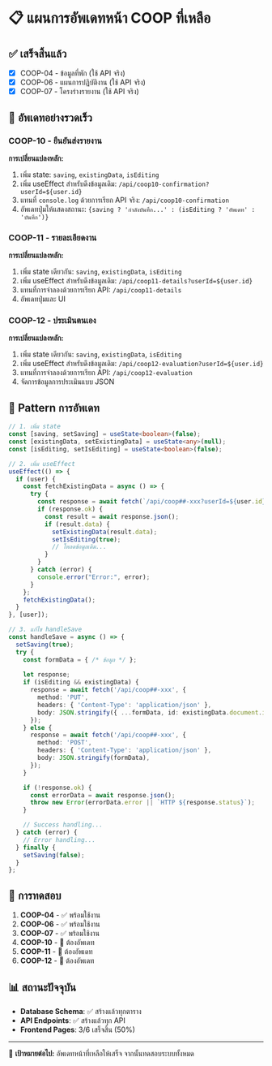 # 📋 แผนการอัพเดทหน้า COOP ที่เหลือ

## ✅ เสร็จสิ้นแล้ว
- [x] COOP-04 - ข้อมูลที่พัก (ใช้ API จริง)
- [x] COOP-06 - แผนการปฏิบัติงาน (ใช้ API จริง) 
- [x] COOP-07 - โครงร่างรายงาน (ใช้ API จริง)

## 🔄 อัพเดทอย่างรวดเร็ว

### COOP-10 - ยืนยันส่งรายงาน
**การเปลี่ยนแปลงหลัก:**
1. เพิ่ม state: `saving`, `existingData`, `isEditing`
2. เพิ่ม useEffect สำหรับดึงข้อมูลเดิม: `/api/coop10-confirmation?userId=${user.id}`
3. แทนที่ `console.log` ด้วยการเรียก API จริง: `/api/coop10-confirmation`
4. อัพเดทปุ่มให้แสดงสถานะ: `{saving ? 'กำลังบันทึก...' : (isEditing ? 'อัพเดท' : 'บันทึก')}`

### COOP-11 - รายละเอียดงาน  
**การเปลี่ยนแปลงหลัก:**
1. เพิ่ม state เดียวกัน: `saving`, `existingData`, `isEditing`
2. เพิ่ม useEffect สำหรับดึงข้อมูลเดิม: `/api/coop11-details?userId=${user.id}`
3. แทนที่การจำลองด้วยการเรียก API: `/api/coop11-details`
4. อัพเดทปุ่มและ UI

### COOP-12 - ประเมินตนเอง
**การเปลี่ยนแปลงหลัก:**
1. เพิ่ม state เดียวกัน: `saving`, `existingData`, `isEditing`
2. เพิ่ม useEffect สำหรับดึงข้อมูลเดิม: `/api/coop12-evaluation?userId=${user.id}`
3. แทนที่การจำลองด้วยการเรียก API: `/api/coop12-evaluation`
4. จัดการข้อมูลการประเมินแบบ JSON

## 🎯 Pattern การอัพเดท

```typescript
// 1. เพิ่ม state
const [saving, setSaving] = useState<boolean>(false);
const [existingData, setExistingData] = useState<any>(null);
const [isEditing, setIsEditing] = useState<boolean>(false);

// 2. เพิ่ม useEffect
useEffect(() => {
  if (user) {
    const fetchExistingData = async () => {
      try {
        const response = await fetch(`/api/coop##-xxx?userId=${user.id}`);
        if (response.ok) {
          const result = await response.json();
          if (result.data) {
            setExistingData(result.data);
            setIsEditing(true);
            // โหลดข้อมูลเดิม...
          }
        }
      } catch (error) {
        console.error("Error:", error);
      }
    };
    fetchExistingData();
  }
}, [user]);

// 3. แก้ไข handleSave
const handleSave = async () => {
  setSaving(true);
  try {
    const formData = { /* ข้อมูล */ };
    
    let response;
    if (isEditing && existingData) {
      response = await fetch('/api/coop##-xxx', {
        method: 'PUT',
        headers: { 'Content-Type': 'application/json' },
        body: JSON.stringify({ ...formData, id: existingData.document.id }),
      });
    } else {
      response = await fetch('/api/coop##-xxx', {
        method: 'POST',
        headers: { 'Content-Type': 'application/json' },
        body: JSON.stringify(formData),
      });
    }

    if (!response.ok) {
      const errorData = await response.json();
      throw new Error(errorData.error || `HTTP ${response.status}`);
    }

    // Success handling...
  } catch (error) {
    // Error handling...
  } finally {
    setSaving(false);
  }
};
```

## 🚀 การทดสอบ

1. **COOP-04** - ✅ พร้อมใช้งาน
2. **COOP-06** - ✅ พร้อมใช้งาน  
3. **COOP-07** - ✅ พร้อมใช้งาน
4. **COOP-10** - 🔄 ต้องอัพเดท
5. **COOP-11** - 🔄 ต้องอัพเดท
6. **COOP-12** - 🔄 ต้องอัพเดท

## 📊 สถานะปัจจุบัน

- **Database Schema**: ✅ สร้างแล้วทุกตาราง
- **API Endpoints**: ✅ สร้างแล้วทุก API  
- **Frontend Pages**: 3/6 เสร็จสิ้น (50%)

---
🎯 **เป้าหมายต่อไป:** อัพเดทหน้าที่เหลือให้เสร็จ จากนั้นทดสอบระบบทั้งหมด